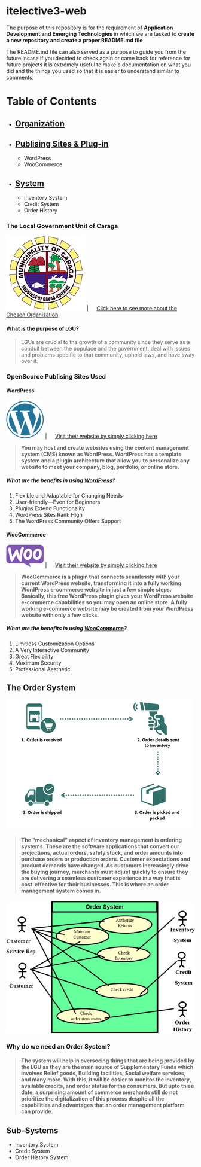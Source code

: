 # itelective3-web

The purpose of this repository is for the requirement of **Application Development and Emerging Technologies** 
in which we are tasked to **__create a new repository and create a proper README.md file__**

The README.md file can also served as a purpose to guide you from the future incase if you decided to check again or came back for reference for future projects
it is extremely useful to make a documentation on what you did and the things you used so that it is easier to understand similar to comments.

# Table of Contents

* ## [Organization](https://github.com/Akikiii/-itelective3-web/edit/main/README.md#the-local-government-unit-of-caraga)
* ## [Publising Sites & Plug-in](https://github.com/Akikiii/-itelective3-web/edit/main/README.md#opensource-publising-sites-used)
   - WordPress
   - WooCommerce
* ## [System](https://github.com/Akikiii/-itelective3-web/edit/main/README.md#order-system)
   - Inventory System
   - Credit System
   - Order History
### The Local Government Unit of Caraga
![](images/caraga.png) | &emsp; [Click here to see more about the Chosen Organization](https://cmci.dti.gov.ph/lgu-profile.php?lgu=Caraga)
#### What is the purpose of LGU?
> LGUs are crucial to the growth of a community since they serve as a conduit between the populace and the government, deal with issues and problems specific to that community, uphold laws, and have sway over it.


### OpenSource Publising Sites Used

#### WordPress
<img src= "images/WordPress_blue_logo.svg.png" width = "100" > | &emsp; [Visit their website by simply clicking here](https://wordpress.com/) 


> __You may host and create websites using the content management system (CMS) known as WordPress. WordPress has a template system and a plugin architecture that allow you to personalize any website to meet your company, blog, portfolio, or online store.__

##### What are the benefits in using [WordPress](https://wordpress.com/)?
1. Flexible and Adaptable for Changing Needs
2. User-friendly—Even for Beginners
3. Plugins Extend Functionality
4. WordPress Sites Rank High
5. The WordPress Community Offers Support


#### WooCommerce
<img src= "images/WooCommerce_logo.svg.png" width = "100" > | &emsp; [Visit their website by simply clicking here](https://woocommerce.com/)

> __WooCommerce is a plugin that connects seamlessly with your current WordPress website, transforming it into a fully working WordPress e-commerce website in just a few simple steps. Basically, this free WordPress plugin gives your WordPress website e-commerce capabilities so you may open an online store. A fully working e-commerce website may be created from your WordPress website with only a few clicks.__

##### What are the benefits in using [WooCommerce](https://woocommerce.com/)?
1. Limitless Customization Options
2. A Very Interactive Community
3. Great Flexibility
4. Maximum Security
5. Professional Aesthetic


## The Order System
![](images/OrderingSystem.webp)
> #### The "mechanical" aspect of inventory management is ordering systems. These are the software applications that convert our projections, actual orders, safety stock, and order amounts into purchase orders or production orders. Customer expectations and product demands have changed. As customers increasingly drive the buying journey, merchants must adjust quickly to ensure they are delivering a seamless customer experience in a way that is cost-effective for their businesses. This is where an order management system comes in.

![](images/p4_01.jpg)
### Why do we need an Order System?
> #### The system will help in overseeing things that are being provided by the LGU as they are the main source of **__Supplementary Funds__** which involves Relief goods, Building facilities, Social welfare services, and many more. With this, it will be easier to monitor the inventory, available credits, and order status for the consumers. But upto thise date, a surprising amount of commerce merchants still do not prioritize the digitalization of this process despite all the capabilities and advantages that an order management platform can provide.


## Sub-Systems
 * Inventory System
 * Credit System
 * Order History System
